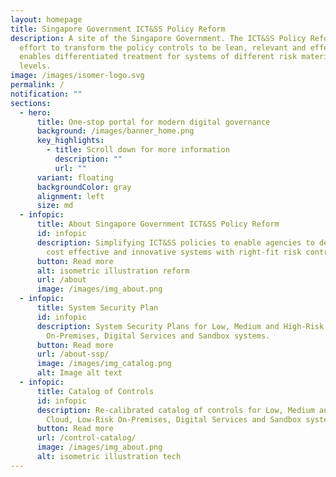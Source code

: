 ```yaml
---
layout: homepage
title: Singapore Government ICT&SS Policy Reform
description: A site of the Singapore Government. The ICT&SS Policy Reform is an
  effort to transform the policy controls to be lean, relevant and effective. It
  enables differentiated treatment for systems of different risk materiality
  levels.
image: /images/isomer-logo.svg
permalink: /
notification: ""
sections:
  - hero:
      title: One-stop portal for modern digital governance
      background: /images/banner_home.png
      key_highlights:
        - title: Scroll down for more information
          description: ""
          url: ""
      variant: floating
      backgroundColor: gray
      alignment: left
      size: md
  - infopic:
      title: About Singapore Government ICT&SS Policy Reform
      id: infopic
      description: Simplifying ICT&SS policies to enable agencies to deliver rapid,
        cost effective and innovative systems with right-fit risk controls.
      button: Read more
      alt: isometric illustration reform
      url: /about
      image: /images/img_about.png
  - infopic:
      title: System Security Plan
      id: infopic
      description: System Security Plans for Low, Medium and High-Risk Cloud, Low-Risk
        On-Premises, Digital Services and Sandbox systems.
      button: Read more
      url: /about-ssp/
      image: /images/img_catalog.png
      alt: Image alt text
  - infopic:
      title: Catalog of Controls
      id: infopic
      description: Re-calibrated catalog of controls for Low, Medium and High-Risk
        Cloud, Low-Risk On-Premises, Digital Services and Sandbox systems.
      button: Read more
      url: /control-catalog/
      image: /images/img_about.png
      alt: isometric illustration tech
---
```

